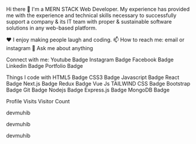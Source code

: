 Hi there 👋
I'm a MERN STACK Web Developer. My experience has provided me with the experience and technical skills necessary to successfully support a company & its IT team with proper & sustainable software solutions in any web-based platform.

♥️ I enjoy making people laugh and coding.
📫 How to reach me: email or instagram
💬 Ask me about anything

Connect with me:
Youtube Badge Instagram Badge Facebook Badge Linkedin Badge Portfolio Badge

Things I code with
HTML5 Badge CSS3 Badge Javascript Badge React Badge Next.js Badge Redux Badge Vue Js TAILWIND CSS Badge Bootstrap Badge Git Badge Nodejs Badge Express.js Badge MongoDB Badge

Profile Visits
Visitor Count

devmuhib

 devmuhib

devmuhib

